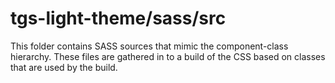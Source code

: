 # tgs-light-theme/sass/src

This folder contains SASS sources that mimic the component-class hierarchy. These files
are gathered in to a build of the CSS based on classes that are used by the build.
